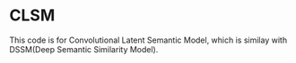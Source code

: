 # CLSM
This code is for Convolutional Latent Semantic Model, which is similay with DSSM(Deep Semantic Similarity Model).
